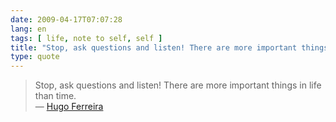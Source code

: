 ```yaml
---
date: 2009-04-17T07:07:28
lang: en
tags: [ life, note to self, self ]
title: "Stop, ask questions and listen! There are more important things in"
type: quote
---
```


> Stop, ask questions and listen! There are more important things in
> life than time.\
> — [Hugo Ferreira](http://ferreira.cc)

